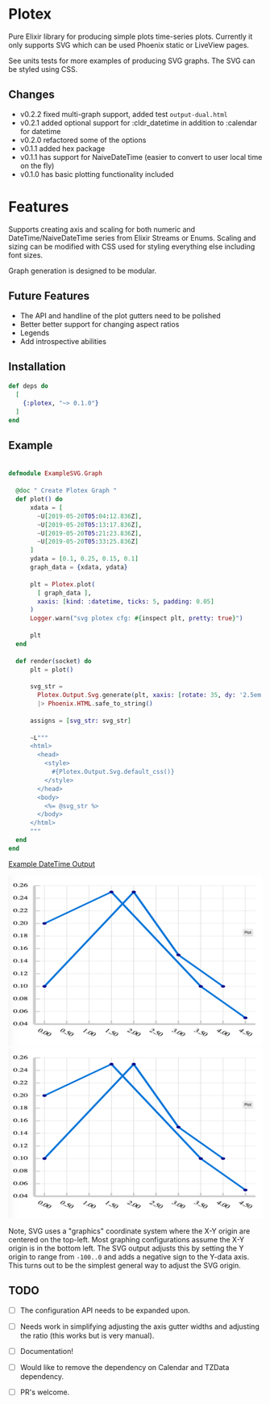 # Plotex

Pure Elixir library for producing simple plots time-series plots. Currently it only supports SVG which can be used Phoenix static or LiveView pages. 

See units tests for more examples of producing SVG graphs. The SVG can be styled using CSS. 

## Changes

- v0.2.2 fixed multi-graph support, added test `output-dual.html`
- v0.2.1 added optional support for :cldr_datetime in addition to :calendar for datetime
- v0.2.0 refactored some of the options 
- v0.1.1 added hex package 
- v0.1.1 has support for NaiveDateTime (easier to convert to user local time on the fly)
- v0.1.0 has basic plotting functionality included 

# Features 

Supports creating axis and scaling for both numeric and DateTime/NaiveDateTime series from Elixir Streams or Enums. Scaling and sizing can be modified with CSS used for styling everything else including font sizes. 

Graph generation is designed to be modular. 

## Future Features 

- The API and handline of the plot gutters need to be polished
- Better better support for changing aspect ratios 
- Legends
- Add introspective abilities


## Installation

```elixir
def deps do
  [
    {:plotex, "~> 0.1.0"}
  ]
end
```

## Example 

```elixir

defmodule ExampleSVG.Graph

  @doc " Create Plotex Graph "
  def plot() do
      xdata = [
        ~U[2019-05-20T05:04:12.836Z],
        ~U[2019-05-20T05:13:17.836Z],
        ~U[2019-05-20T05:21:23.836Z],
        ~U[2019-05-20T05:33:25.836Z]
      ]
      ydata = [0.1, 0.25, 0.15, 0.1]
      graph_data = {xdata, ydata}

      plt = Plotex.plot(
        [ graph_data ],
        xaxis: [kind: :datetime, ticks: 5, padding: 0.05] 
      )
      Logger.warn("svg plotex cfg: #{inspect plt, pretty: true}")
      
      plt
  end

  def render(socket) do
      plt = plot()
      
      svg_str =
        Plotex.Output.Svg.generate(plt, xaxis: [rotate: 35, dy: '2.5em'], yaxis: [])
        |> Phoenix.HTML.safe_to_string()

      assigns = [svg_str: svg_str]

      ~L"""
      <html>
        <head>
          <style>
            #{Plotex.Output.Svg.default_css()}
          </style>
        </head>
        <body>
          <%= @svg_str %>
        </body>
      </html>
      """
  end
end
```

[Example DateTime Output](./test/output-dt-hours.html)

![Example DateTime Output](./examples/output-naive-dt-hours.png "Example DateTime Plot")
![Example DateTime Output](./test/output-dual-dt-hours.png "Example DateTime Plot")

Note, SVG uses a "graphics" coordinate system where the X-Y origin are centered on the top-left. Most graphing configurations assume the X-Y origin is in the bottom left. The SVG output adjusts this by setting the Y origin to range from `-100..0` and adds a negative sign to the Y-data axis. This turns out to be the simplest general way to adjust the SVG origin. 


## TODO

- [ ] The configuration API needs to be expanded upon. 
- [ ] Needs work in simplifying adjusting the axis gutter widths and adjusting the ratio (this works but is very manual). 
- [ ] Documentation!  
- [ ] Would like to remove the dependency on Calendar and TZData dependency.  
- [ ] PR's welcome. 

